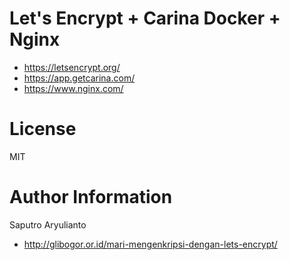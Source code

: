 # Let's Encrypt + Carina Docker + Nginx

- https://letsencrypt.org/
- https://app.getcarina.com/
- https://www.nginx.com/

# License
MIT

# Author Information
Saputro Aryulianto

- http://glibogor.or.id/mari-mengenkripsi-dengan-lets-encrypt/

